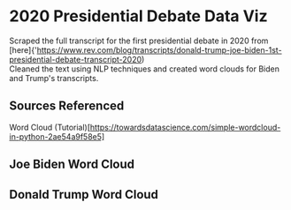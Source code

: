 # 2020 Presidential Debate Data Viz
Scraped the full transcript for the first presidential debate in 2020 from [here]{'https://www.rev.com/blog/transcripts/donald-trump-joe-biden-1st-presidential-debate-transcript-2020)   
Cleaned the text using NLP techniques and created word clouds for Biden and Trump's transcripts.

## Sources Referenced
Word Cloud (Tutorial)[https://towardsdatascience.com/simple-wordcloud-in-python-2ae54a9f58e5]   

## Joe Biden Word Cloud   


## Donald Trump Word Cloud  
